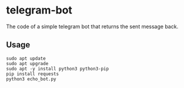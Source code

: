 # telegram-bot

The code of a simple telegram bot that returns the sent message back.

## Usage

```
sudo apt update
sudo apt upgrade
sudo apt -y install python3 python3-pip
pip install requests
python3 echo_bot.py
```
